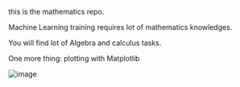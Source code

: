 this  is the mathematics repo.

Machine Learning training requires lot of mathematics knowledges.


You will find lot of Algebra and calculus tasks.

One more thing: plotting with Matplotlib

![image](https://github.com/CedricChauvet/holbertonschool-machine_learning/assets/16280142/d35be8db-0a75-4c05-be2b-a9afd42c446d)
